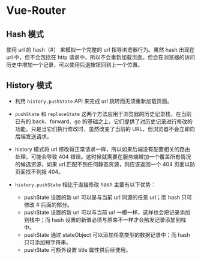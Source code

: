 # Vue-Router

## Hash 模式

使用 url 的 hash（#） 来模拟一个完整的 url 指导浏览器行为。虽然 hash 出现在 url 中，但不会包括在 http 请求中，所以不会重新加载页面。但会在浏览器的访问历史中增加一个记录，可以使用后退按钮回到上一个位置。

## History 模式

- 利用 `history.pushState` API 来完成 url 跳转而无须重新加载页面。

- `pushState` 和 `replaceState` 这两个方法应用于浏览器的历史记录栈，在当前已有的 back、forward、go 的基础之上，它们提供了对历史记录进行修改的功能。只是当它们执行修改时，虽然改变了当前的 URL，但浏览器不会立即向后端发送请求。

- history 模式将 url 修改得正常请求一样，所以如果后端没有配置相关的路由处理，可能会导致 404 错误。这时候就需要在服务端增加一个覆盖所有情况的候选资源，如果 url 匹配不到任何静态资源，则应该返回一个 404 页面以防页面找不到报 404。

- `history.pushState` 相比于直接修改 hash 主要有以下优势：
  - pushState 设置的新 url 可以是与当前 url 同源的任意 url；而 hash 只可修改 # 后面的部分。
  - pushState 设置的新 url 可以与当前 url 一模一样，这样也会把记录添加到栈中；而 hash 设置的新值必须与原来不一样才会触发记录添加到栈中。
  - pushState 通过 stateObject 可以添加任意类型的数据记录中；而 hash 只可添加短字符串。
  - pushState 可额外设置 title 属性供后续使用。

